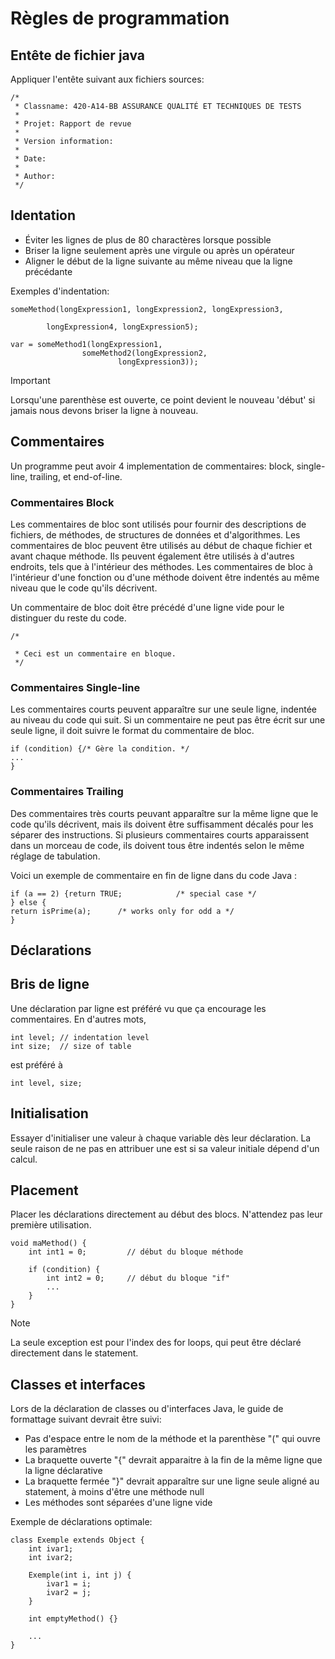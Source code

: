 # Règles de programmation
## Entête de fichier java
Appliquer l'entête suivant aux fichiers sources:
```
/*
 * Classname: 420-A14-BB ASSURANCE QUALITÉ ET TECHNIQUES DE TESTS
 *
 * Projet: Rapport de revue
 * 
 * Version information:
 *
 * Date:
 * 
 * Author:
 */
```
  
## Identation
- Éviter les lignes de plus de 80 charactères lorsque possible
- Briser la ligne seulement après une virgule ou après un opérateur
- Aligner le début de la ligne suivante au même niveau que la ligne précédante

Exemples d'indentation:
```
someMethod(longExpression1, longExpression2, longExpression3,

        longExpression4, longExpression5);
 
var = someMethod1(longExpression1,
                someMethod2(longExpression2,
                        longExpression3));
```
> [!IMPORTANT]
> Lorsqu'une parenthèse est ouverte, ce point devient le nouveau 'début' si jamais nous devons briser la ligne à nouveau.

## Commentaires
Un programme peut avoir 4 implementation de commentaires: block, single-line, trailing, et end-of-line.

### Commentaires Block
Les commentaires de bloc sont utilisés pour fournir des descriptions de fichiers, de méthodes, de structures de données et d'algorithmes. Les commentaires de bloc peuvent être utilisés au début de chaque fichier et avant chaque méthode. Ils peuvent également être utilisés à d'autres endroits, tels que à l'intérieur des méthodes. Les commentaires de bloc à l'intérieur d'une fonction ou d'une méthode doivent être indentés au même niveau que le code qu'ils décrivent.

Un commentaire de bloc doit être précédé d'une ligne vide pour le distinguer du reste du code.
```
/*

 * Ceci est un commentaire en bloque.
 */
```

### Commentaires Single-line
Les commentaires courts peuvent apparaître sur une seule ligne, indentée au niveau du code qui suit. Si un commentaire ne peut pas être écrit sur une seule ligne, il doit suivre le format du commentaire de bloc.

```
if (condition) {/* Gère la condition. */
...
}
```

### Commentaires Trailing
Des commentaires très courts peuvant apparaître sur la même ligne que le code qu'ils décrivent, mais ils doivent être suffisamment décalés pour les séparer des instructions. Si plusieurs commentaires courts apparaissent dans un morceau de code, ils doivent tous être indentés selon le même réglage de tabulation.

Voici un exemple de commentaire en fin de ligne dans du code Java :
```
if (a == 2) {return TRUE;            /* special case */
} else {
return isPrime(a);      /* works only for odd a */
}
```

## Déclarations
## Bris de ligne
Une déclaration par ligne est préféré vu que ça encourage les commentaires.  En d'autres mots,
```
int level; // indentation level
int size;  // size of table
```
est préféré à
```
int level, size;
```
## Initialisation
Essayer d'initialiser une valeur à chaque variable dès leur déclaration.  La seule raison de ne pas en attribuer une est si sa valeur initiale dépend d'un calcul.

## Placement
Placer les déclarations directement au début des blocs.  N'attendez pas leur première utilisation.
```
void maMethod() {
    int int1 = 0;         // début du bloque méthode

    if (condition) {
        int int2 = 0;     // début du bloque "if"
        ...
    }
}
```
> [!NOTE]
> La seule exception est pour l'index des for loops, qui peut être déclaré directement dans le statement.

## Classes et interfaces
Lors de la déclaration de classes ou d'interfaces Java, le guide de formattage suivant devrait être suivi:
- Pas d'espace entre le nom de la méthode et la parenthèse "(" qui ouvre les paramètres
- La braquette ouverte "{" devrait apparaitre à la fin de la même ligne que la ligne déclarative
- La braquette fermée "}" devrait apparaître sur une ligne seule aligné au statement, à moins d'être une méthode null
- Les méthodes sont séparées d'une ligne vide

Exemple de déclarations optimale:
```
class Exemple extends Object {
    int ivar1;
    int ivar2;

    Exemple(int i, int j) {
        ivar1 = i;
        ivar2 = j;
    }

    int emptyMethod() {}

    ...
}
```
